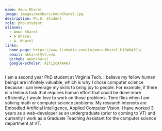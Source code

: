 ```yaml
---
name: Amun Kharel
image: images/members/AmunKharel.jpg
description: Ph.D. Student
role: phd-student
aliases:
  - Amun Kharel
  - A Kharel
  - A. Kharel
links:
  home-page: https://www.linkedin.com/in/amun-kharel-b1848419b/
  email: akharel@vt.edu
  github: amunkharel
  google-scholar: A1tL2cAAAAAJ
---
```


I am a second year PhD student at Virginia Tech.
I believe my fellow human beings are infinitely valuable, which is why I chose computer science because I can leverage my skills to bring joy to people. For example, if there is a tedious task that requires human effort that could be done more efficiently, I would love to work on those problems. Time flies when I am solving math or computer science problems.
My research interests are Embodied Artificial Intelligence, Applied Computer Vision.
I have worked 3 years as a web-developer as an undergraduate (prior to coming to VT) and currently I work as a Graduate Teaching Assistant for the computer science department at VT.
